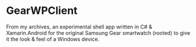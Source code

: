 # GearWPClient
From my archives, an experimental shell app written in C# &amp; Xamarin.Android for the original Samsung Gear smartwatch (rooted) to give it the look &amp; feel of a Windows device.
